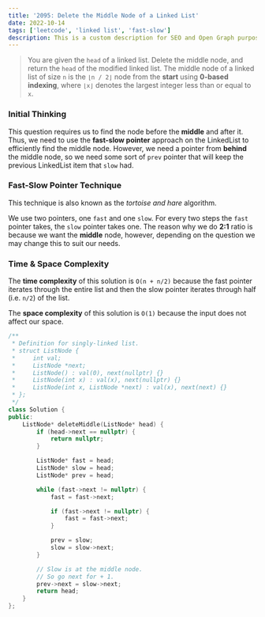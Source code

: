```yaml
---
title: '2095: Delete the Middle Node of a Linked List'
date: 2022-10-14
tags: ['leetcode', 'linked list', 'fast-slow']
description: This is a custom description for SEO and Open Graph purposes. If it's not provided, it defaults to auto-generated excerpts of the page content.
---
```


> You are given the `head` of a linked list. Delete the middle node, and return the `head` of the modified linked list. The middle node of a linked list of size `n` is the `⌊n / 2⌋` node from the **start** using **0-based indexing**, where `⌊x⌋` denotes the largest integer less than or equal to `x`.

### Initial Thinking

This question requires us to find the node before the **middle** and after it. Thus, we need to use the **fast-slow pointer** approach on the LinkedList to efficiently find the middle node. However, we need a pointer from **behind** the middle node, so we need some sort of `prev` pointer that will keep the previous LinkedList item that `slow` had.

### Fast-Slow Pointer Technique

This technique is also known as the _tortoise and hare_ algorithm.

We use two pointers, one `fast` and one `slow`. For every two steps the `fast` pointer takes, the `slow` pointer takes one. The reason why we do **2:1** ratio is because we want the **middle** node, however, depending on the question we may change this to suit our needs.

### Time & Space Complexity

The **time complexity** of this solution is `O(n + n/2)` because the fast pointer iterates through the entire list and then the slow pointer iterates through half (i.e. `n/2`) of the list.

The **space complexity** of this solution is `O(1)` because the input does not affect our space.

```cpp
/**
 * Definition for singly-linked list.
 * struct ListNode {
 *     int val;
 *     ListNode *next;
 *     ListNode() : val(0), next(nullptr) {}
 *     ListNode(int x) : val(x), next(nullptr) {}
 *     ListNode(int x, ListNode *next) : val(x), next(next) {}
 * };
 */
class Solution {
public:
    ListNode* deleteMiddle(ListNode* head) {
        if (head->next == nullptr) {
            return nullptr;
        }

        ListNode* fast = head;
        ListNode* slow = head;
        ListNode* prev = head;

        while (fast->next != nullptr) {
            fast = fast->next;

            if (fast->next != nullptr) {
                fast = fast->next;
            }

            prev = slow;
            slow = slow->next;
        }

        // Slow is at the middle node.
        // So go next for + 1.
        prev->next = slow->next;
        return head;
    }
};
```
